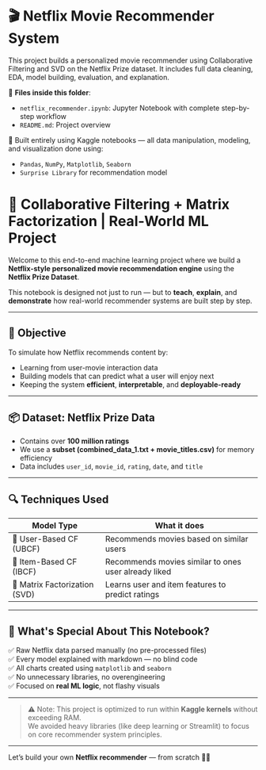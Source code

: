 # 🎬 Netflix Movie Recommender System

This project builds a personalized movie recommender using Collaborative Filtering and SVD on the Netflix Prize dataset. It includes full data cleaning, EDA, model building, evaluation, and explanation.

📂 **Files inside this folder**:
- `netflix_recommender.ipynb`: Jupyter Notebook with complete step-by-step workflow
- `README.md`: Project overview

📌 Built entirely using Kaggle notebooks — all data manipulation, modeling, and visualization done using:
- `Pandas`, `NumPy`, `Matplotlib`, `Seaborn`
- `Surprise Library` for recommendation model
 
# 🤖 Collaborative Filtering + Matrix Factorization | Real-World ML Project

Welcome to this end-to-end machine learning project where we build a **Netflix-style personalized movie recommendation engine** using the **Netflix Prize Dataset**.

This notebook is designed not just to run — but to **teach**, **explain**, and **demonstrate** how real-world recommender systems are built step by step.

---

## 🎯 Objective

To simulate how Netflix recommends content by:
- Learning from user-movie interaction data
- Building models that can predict what a user will enjoy next
- Keeping the system **efficient**, **interpretable**, and **deployable-ready**

---

## 📦 Dataset: Netflix Prize Data  
- Contains over **100 million ratings**
- We use a **subset (combined_data_1.txt + movie_titles.csv)** for memory efficiency
- Data includes `user_id`, `movie_id`, `rating`, `date`, and `title`

---

## 🔍 Techniques Used

| Model Type | What it does |
|------------|--------------|
| 🧍 User-Based CF (UBCF) | Recommends movies based on similar users |
| 🎥 Item-Based CF (IBCF) | Recommends movies similar to ones user already liked |
| 📐 Matrix Factorization (SVD) | Learns user and item features to predict ratings |

---

## 🧠 What's Special About This Notebook?

✅ Raw Netflix data parsed manually (no pre-processed files)  
✅ Every model explained with markdown — no blind code  
✅ All charts created using `matplotlib` and `seaborn`  
✅ No unnecessary libraries, no overengineering  
✅ Focused on **real ML logic**, not flashy visuals

---

> ⚠️ Note: This project is optimized to run within **Kaggle kernels** without exceeding RAM.  
> We avoided heavy libraries (like deep learning or Streamlit) to focus on core recommender system principles.

---

Let’s build your own **Netflix recommender** — from scratch 🔧🔥

